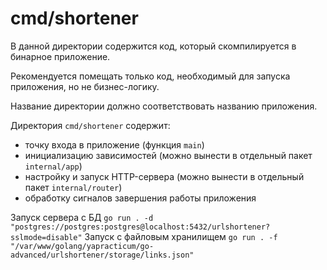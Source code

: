 # cmd/shortener

В данной директории содержится код, который скомпилируется в бинарное приложение.

Рекомендуется помещать только код, необходимый для запуска приложения, но не бизнес-логику.

Название директории должно соответствовать названию приложения.

Директория `cmd/shortener` содержит:
- точку входа в приложение (функция `main`)
- инициализацию зависимостей (можно вынести в отдельный пакет `internal/app`)
- настройку и запуск HTTP-сервера (можно вынести в отдельный пакет `internal/router`)
- обработку сигналов завершения работы приложения

Запуск сервера с БД
`go run . -d "postgres://postgres:postgres@localhost:5432/urlshortener?sslmode=disable"`
Запуск с файловым хранилищем
`go run . -f "/var/www/golang/yapracticum/go-advanced/urlshortener/storage/links.json"`
